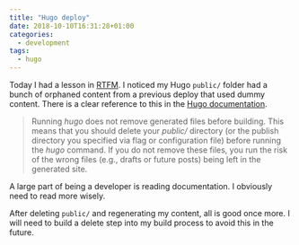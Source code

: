 ```yaml
---
title: "Hugo deploy"
date: 2018-10-10T16:31:28+01:00
categories:
  - development
tags:
  - hugo
---
```


Today I had a lesson in [RTFM](https://en.wikipedia.org/wiki/RTFM). I noticed my Hugo `public/` folder had a bunch of orphaned content from a previous deploy that used dummy content. There is a clear reference to this in the [Hugo documentation](https://gohugo.io/getting-started/usage/#deploy-your-website).
<!--more-->

> Running *hugo* does not remove generated files before building. This means that you should delete your *public/* directory (or the publish directory you specified via flag or configuration file) before running the *hugo* command. If you do not remove these files, you run the risk of the wrong files (e.g., drafts or future posts) being left in the generated site.

A large part of being a developer is reading documentation. I obviously need to read more wisely.

After deleting `public/` and regenerating my content, all is good once more. I will need to build a delete step into my build process to avoid this in the future.